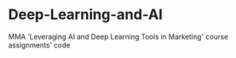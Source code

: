 # Deep-Learning-and-AI
MMA 'Leveraging AI and Deep Learning Tools in Marketing' course assignments' code
